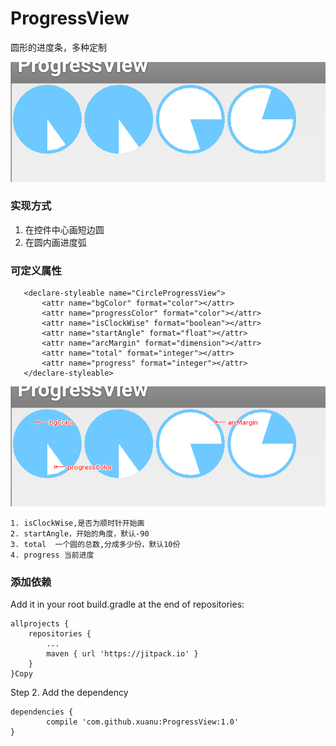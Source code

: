 # ProgressView
圆形的进度条，多种定制

![image](https://github.com/xuanu/ProgressView/raw/master/screenshots/QQ截图20170321112255.png)

### 实现方式
1. 在控件中心画短边圆
2. 在圆内画进度弧

### 可定义属性
 ```
    <declare-styleable name="CircleProgressView">
        <attr name="bgColor" format="color"></attr>
        <attr name="progressColor" format="color"></attr>
        <attr name="isClockWise" format="boolean"></attr>
        <attr name="startAngle" format="float"></attr>
        <attr name="arcMargin" format="dimension"></attr>
        <attr name="total" format="integer"></attr>
        <attr name="progress" format="integer"></attr>
    </declare-styleable>
 ```
 ![image](https://github.com/xuanu/ProgressView/raw/master/screenshots/QQ截图20170321112255_PxCook.png)
 ```
 1. isClockWise,是否为顺时针开始画
 2. startAngle，开始的角度，默认-90
 3. total  一个圆的总数,分成多少份，默认10份
 4. progress 当前进度
 ```


### 添加依赖
 Add it in your root build.gradle at the end of repositories:

 	allprojects {
 		repositories {
 			...
 			maven { url 'https://jitpack.io' }
 		}
 	}Copy
 Step 2. Add the dependency

 	dependencies {
 	        compile 'com.github.xuanu:ProgressView:1.0'
 	}




